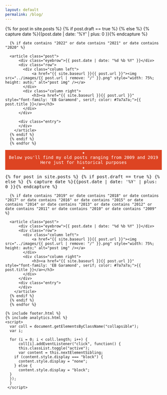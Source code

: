 ```yaml
---
layout: default
permalink: /blog/
---
```


<div class="posts clearfix">
      {% for post in site.posts %}
      {% if post.draft == true %}
      {% else %}
      {% capture date %}{{post.date | date: '%Y' | plus: 0 }}{% endcapture %}
    
      {% if date contains "2022" or date contains "2021" or date contains "2020" %}
    
      <article class="post">
          <div class="eyebrow">{{ post.date | date: "%d %b %Y" }}</div>
          <div class="row">
            <div class="column left">
                <a href="{{ site.baseurl }}{{ post.url }}"><img src="../images/{{ post.url | remove: "/" }}.png" style="width: 75%; height: auto;" alt="post img" /></a>
            </div>
            <div class="column right">
                <h3><a href="{{ site.baseurl }}{{ post.url }}" style="font-family: 'EB Garamond', serif; color: #7a7a7a;">{{ post.title }}</a></h3>
            </div>
          </div>

          <div class="entry">
          </div>
        </article>
      {% endif %}
      {% endif %}
      {% endfor %}
</div>



<!-- new new new -->
<div id="main" role="main" class="container">
        <center><p class="" style="font-family: 'Inconsolata', monospace; font-size: 14px; background-color: #d42; color:white;">
        ★ <br>Below you'll find my old posts ranging from 2009 and 2019<br> Here just for historical purposes <br>★<br>
        </p></center></div>

<div id="main" role="main" class="container" style="font-family: 'Inconsolata', monospace;">

<div class="posts clearfix">
      {% for post in site.posts %}
      {% if post.draft == true %}
      {% else %}
      {% capture date %}{{post.date | date: '%Y' | plus: 0 }}{% endcapture %}
    
      {% if date contains "2019" or date contains "2018" or date contains "2017" or date contains "2016" or date contains "2015" or date contains "2014" or date contains "2013" or date contains "2012" or date contains "2011" or date contains "2010" or date contains "2009" %}
    
      <article class="post">
          <div class="eyebrow">{{ post.date | date: "%d %b %Y" }}</div>
          <div class="row">
            <div class="column left">
                <a href="{{ site.baseurl }}{{ post.url }}"><img src="../images/{{ post.url | remove: "/" }}.png" style="width: 75%; height: auto;" alt="post img" /></a>
            </div>
            <div class="column right">
                <h3><a href="{{ site.baseurl }}{{ post.url }}" style="font-family: 'EB Garamond', serif; color: #7a7a7a;">{{ post.title }}</a></h3>
            </div>
          </div>
          <div class="entry">
          </div>
        </article>
      {% endif %}
      {% endif %}
      {% endfor %}
</div>


    {% include footer.html %}
    {% include analytics.html %}
    <script>
      var coll = document.getElementsByClassName("collapsible");
      var i;
  
      for (i = 0; i < coll.length; i++) {
          coll[i].addEventListener("click", function() {
          this.classList.toggle("active");
          var content = this.nextElementSibling;
        if (content.style.display === "block") {
          content.style.display = "none";
        } else {
          content.style.display = "block";
      }
      });
      }
     </script>
  